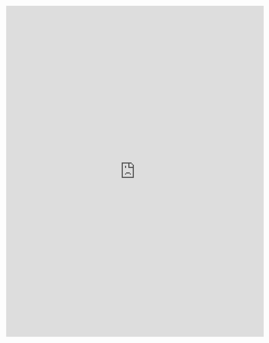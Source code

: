 
<br>

<embed src="https://syncandshare.lrz.de/dl/fiXNXYurbpmhEjCny91LdENH/Cheng_Cindy_cv2017c.pdf?inline" width="700" height="900" type='application/pdf'>